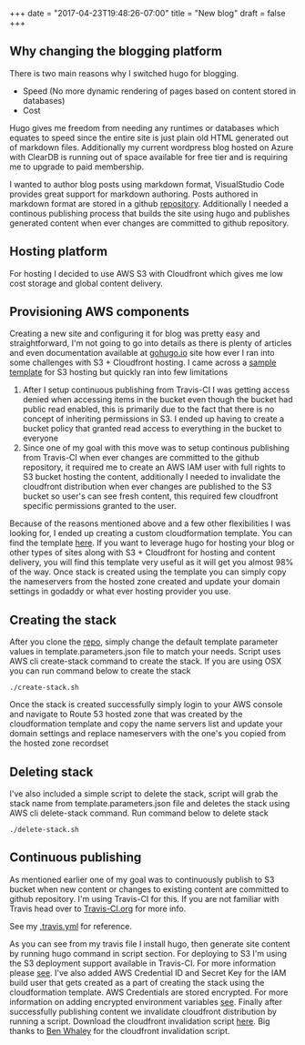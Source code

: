 +++
date = "2017-04-23T19:48:26-07:00"
title = "New blog"
draft = false
+++

## Why changing the blogging platform
There is two main reasons why I switched hugo for blogging.

- Speed (No more dynamic rendering of pages based on content stored in databases)
- Cost

Hugo gives me freedom from needing any runtimes or databases which equates to speed since the entire site is just plain old HTML generated out of markdown files. Additionally my current wordpress blog hosted on Azure with ClearDB is running out of space available for free tier and is requiring me to upgrade to paid membership.

I wanted to author blog posts using markdown format, VisualStudio Code provides great support for markdown authoring. Posts authored in markdown format are stored in a github [repository](http://github.com/rprakashg/blog). Additionally I needed a continous publishing process that builds the site using hugo and publishes generated content when ever changes are committed to github repository.

## Hosting platform
For hosting I decided to use AWS S3 with Cloudfront which gives me low cost storage and global content delivery.

## Provisioning AWS components
Creating a new site and configuring it for blog was pretty easy and straightforward, I'm not going to go into details as there is plenty of articles and even documentation available at [gohugo.io](http://gohugo.io) site how ever I ran into some challenges with S3 + Cloudfront hosting. I came across a [sample template](https://s3-us-west-2.amazonaws.com/cloudformation-templates-us-west-2/S3_Website_With_CloudFront_Distribution.template) for S3 hosting but quickly ran into few limitations

1. After I setup continuous publishing from Travis-CI I was getting access denied when accessing items in the bucket even though the bucket had public read enabled, this is primarily due to the fact that there is no concept of inheriting permissions in S3. I ended up having to create a bucket policy that granted read access to everything in the bucket to everyone
2. Since one of my goal with this move was to setup continous publishing from Travis-CI when ever changes are committed to the github repository, it required me to create an AWS IAM user with full rights to S3 bucket hosting the content, additionally I needed to invalidate the cloudfront distribution when ever changes are published to the S3 bucket so user's can see fresh content, this required few cloudfront specific permissions granted to the user.

Because of the reasons mentioned above and a few other flexibilities I was looking for, I ended up creating a custom cloudformation template. You can find the template [here](http://github.com/rprakashg/cf-templates). If you want to leverage hugo for hosting your blog or other types of sites along with S3 + Cloudfront for hosting and content delivery, you will find this template very useful as it will get you almost 98% of the way. Once stack is created using the template you can simply copy the nameservers from the hosted zone created and update your domain settings in godaddy or what ever hosting provider you use.

## Creating the stack
After you clone the [repo](http://github.com/rprakashg/cf-templates), simply change the default template parameter values in template.parameters.json file to match your needs. Script uses AWS cli create-stack command to create the stack. If you are using OSX you can run command below to create the stack

~~~
./create-stack.sh
~~~

Once the stack is created successfully simply login to your AWS console and navigate to Route 53 hosted zone that was created by the cloudformation template and copy the name servers list and update your domain settings and replace nameservers with the one's you copied from the hosted zone recordset

## Deleting stack
I've also included a simple script to delete the stack, script will grab the stack name from template.parameters.json file and deletes the stack using AWS cli delete-stack command. Run command below to delete stack

```
./delete-stack.sh
```

## Continuous publishing
As mentioned earlier one of my goal was to continuously publish to S3 bucket when new content or changes to existing content are committed to github repository. I'm using Travis-CI for this. If you are not familiar with Travis head over to [Travis-CI.org](http://travis-ci.org) for more info. 

See my [.travis.yml](http://github.com/rprakashg/blog/blob/master/.travis.yml) for reference.

As you can see from my travis file I install hugo, then generate site content by running hugo command in script section. For deploying to S3 I'm using the S3 deployment support available in Travis-CI. For more information please [see](https://docs.travis-ci.com/user/deployment/s3/). I've also added AWS Credential ID and Secret Key for the IAM build user that gets created as a part of creating the stack using the cloudformation template. AWS Credentials are stored encrypted. For more information on adding encrypted environment variables [see](https://docs.travis-ci.com/user/environment-variables/#Defining-encrypted-variables-in-.travis.yml). Finally after successfully publishing content we invalidate cloudfront distribution by running a script. Download the cloudfront invalidation script [here](https://github.com/rprakashg/blog/blob/master/cdn-invalidate.sh). Big thanks to [Ben Whaley](https://www.whaletech.co/about/) for the cloudfront invalidation script.


